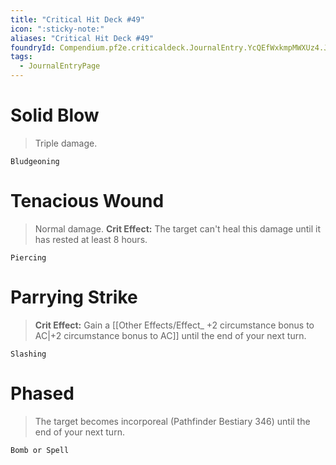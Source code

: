 ```yaml
---
title: "Critical Hit Deck #49"
icon: ":sticky-note:"
aliases: "Critical Hit Deck #49"
foundryId: Compendium.pf2e.criticaldeck.JournalEntry.YcQEfWxkmpMWXUz4.JournalEntryPage.XTAKgmqj1ZFepfHx
tags:
  - JournalEntryPage
---
```

# Solid Blow

> Triple damage.

`Bludgeoning`

# Tenacious Wound

> Normal damage. **Crit Effect:** The target can't heal this damage until it has rested at least 8 hours.

`Piercing`

# Parrying Strike

> **Crit Effect:** Gain a [[Other Effects/Effect\_ +2 circumstance bonus to AC|+2 circumstance bonus to AC]] until the end of your next turn.

`Slashing`

# Phased

> The target becomes incorporeal (Pathfinder Bestiary 346) until the end of your next turn.

`Bomb or Spell`